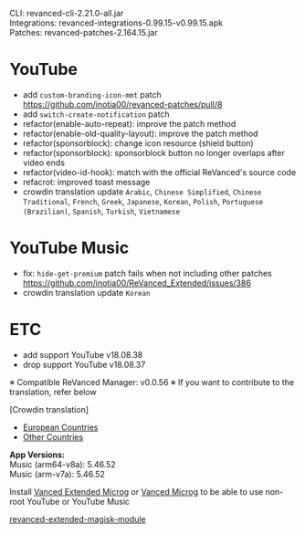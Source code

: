 CLI: revanced-cli-2.21.0-all.jar  
Integrations: revanced-integrations-0.99.15-v0.99.15.apk  
Patches: revanced-patches-2.164.15.jar  

YouTube
==
- add `custom-branding-icon-mmt` patch https://github.com/inotia00/revanced-patches/pull/8
- add `switch-create-notification` patch
- refactor(enable-auto-repeat): improve the patch method
- refactor(enable-old-quality-layout): improve the patch method
- refactor(sponsorblock): change icon resource (shield button)
- refactor(sponsorblock): sponsorblock button no longer overlaps after video ends
- refactor(video-id-hook): match with the official ReVanced's source code
- refacrot: improved toast message
- crowdin translation update
`Arabic`, `Chinese Simplified`, `Chinese Traditional`, `French`, `Greek`, `Japanese`, `Korean`, `Polish`, `Portuguese (Brazilian)`, `Spanish`, `Turkish`, `Vietnamese`


YouTube Music
==
- fix: `hide-get-premium` patch fails when not including other patches https://github.com/inotia00/ReVanced_Extended/issues/386
- crowdin translation update
`Korean`


ETC
==
- add support YouTube v18.08.38
- drop support YouTube v18.08.37


※ Compatible ReVanced Manager: v0.0.56
※ If you want to contribute to the translation, refer below

[Crowdin translation]
- [European Countries](https://crowdin.com/project/revancedextendedeu)
- [Other Countries](https://crowdin.com/project/revancedextended)
  
**App Versions:**  
Music (arm64-v8a): 5.46.52  
Music (arm-v7a): 5.46.52  

Install [Vanced Extended Microg](https://github.com/inotia00/VancedMicroG/releases) or [Vanced Microg](https://github.com/TeamVanced/VancedMicroG/releases) to be able to use non-root YouTube or YouTube Music  

[revanced-extended-magisk-module](https://github.com/MatadorProBr/revanced-extended-magisk-module)  
